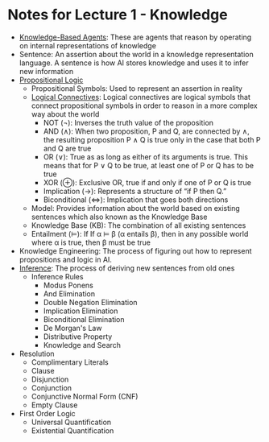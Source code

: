 # Notes for Lecture 1 - Knowledge

- [Knowledge-Based Agents](https://www.geeksforgeeks.org/knowledge-based-agents-in-ai/): These are agents that reason by operating on internal representations of knowledge
- Sentence: An assertion about the world in a knowledge representation language. A sentence is how AI stores knowledge and uses it to infer new information
- [Propositional Logic](https://iep.utm.edu/prop-log/#:~:text=Propositional%20logic%2C%20also%20known%20as%20sentential%20logic%2C%20is%20that%20branch,common%20way%20of%20combining%20statements.)
  - Propositional Symbols: Used to represent an assertion in reality
  - [Logical Connectives](https://en.wikipedia.org/wiki/Logical_connective): Logical connectives are logical symbols that connect propositional symbols in order to reason in a more complex way about the world
    - NOT (¬): Inverses the truth value of the proposition
    - AND (∧): When two proposition, P and Q, are connected by ∧, the resulting proposition P ∧ Q is true only in the case that both P and Q are true
    - OR (∨): True as as long as either of its arguments is true. This means that for P ∨ Q to be true, at least one of P or Q has to be true
    - XOR (⊕): Exclusive OR, true if and only if one of P or Q is true
    - Implication (→): Represents a structure of “if P then Q.”
    - Biconditional (⇔): Implication that goes both directions
  - Model: Provides information about the world based on existing sentences which also known as the Knowledge Base
  - Knowledge Base (KB): The combination of all existing sentences
  - Entailment (⊨): If If α ⊨ β (α entails β), then in any possible world where α is true, then β must be true
- Knowledge Engineering: The process of figuring out how to represent propositions and logic in AI.
- [Inference](https://en.wikipedia.org/wiki/Inference): The process of deriving new sentences from old ones
  - Inference Rules
    - Modus Ponens
    - And Elimination
    - Double Negation Elimination
    - Implication Elimination
    - Biconditional Elimination
    - De Morgan's Law
    - Distributive Property
    - Knowledge and Search
- Resolution
  - Complimentary Literals
  - Clause
  - Disjunction
  - Conjunction
  - Conjunctive Normal Form (CNF)
  - Empty Clause
- First Order Logic
  - Universal Quantification
  - Existential Quantification
